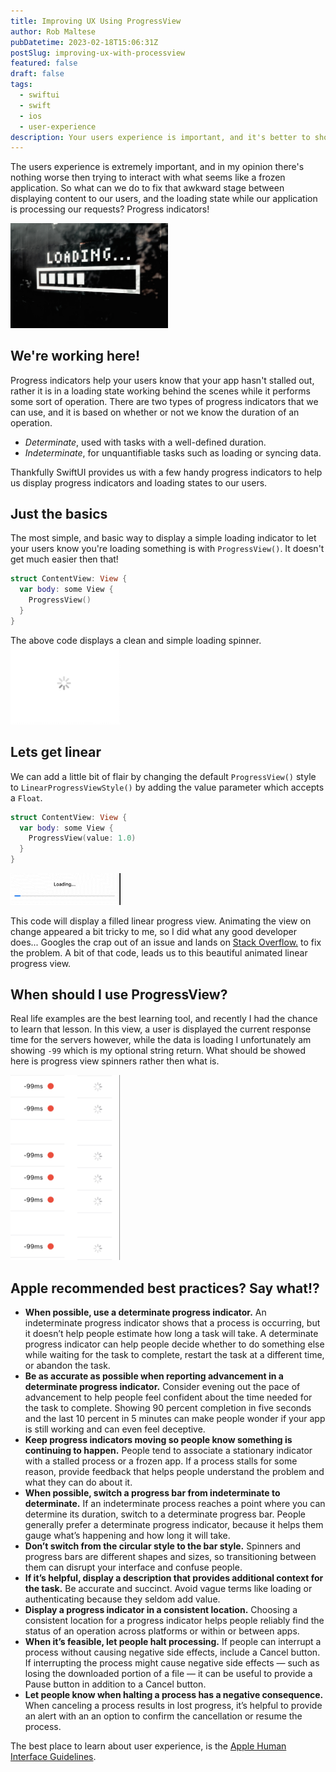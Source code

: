 ```yaml
---
title: Improving UX Using ProgressView
author: Rob Maltese
pubDatetime: 2023-02-18T15:06:31Z
postSlug: improving-ux-with-processview
featured: false
draft: false
tags:
  - swiftui
  - swift
  - ios
  - user-experience
description: Your users experience is important, and it's better to show something than nothing. Using SwiftUI ProgressView does just that.
---
```


The users experience is extremely important, and in my opinion there's nothing worse then trying to interact with what seems like a frozen application. So what can we do to fix that awkward stage between displaying content to our users, and the loading state while our application is processing our requests? Progress indicators!

<img src="/public/assets/posts/images/progressview/loadingimage.jpg" alt="Loading image from Unsplash." width="50%"/>

## We're working here!

Progress indicators help your users know that your app hasn't stalled out, rather it is in a loading state working behind the scenes while it performs some sort of operation. There are two types of progress indicators that we can use, and it is based on whether or not we know the duration of an operation.

- _Determinate_, used with tasks with a well-defined duration.
- _Indeterminate_, for unquantifiable tasks such as loading or syncing data.

Thankfully SwiftUI provides us with a few handy progress indicators to help us display progress indicators and loading states to our users.

## Just the basics

The most simple, and basic way to display a simple loading indicator to let your users know you're loading something is with `ProgressView()`. It doesn't get much easier then that!

```swift
struct ContentView: View {
  var body: some View {
    ProgressView()
  }
}
```

The above code displays a clean and simple loading spinner.
<img src="/public/assets/posts/images/progressview/progressviewspinner.gif" alt="Basic SwiftUI ProgressView spinner." width="35%"/>

## Lets get linear

We can add a little bit of flair by changing the default `ProgressView()` style to `LinearProgressViewStyle()` by adding the value parameter which accepts a `Float`.

```swift
struct ContentView: View {
  var body: some View {
    ProgressView(value: 1.0)
  }
}
```

<img src="/public/assets/posts/images/progressview/linearprogressview.gif" alt="Basic SwiftUI ProgressView linear example." width="35%"/>

This code will display a filled linear progress view. Animating the view on change appeared a bit tricky to me, so I did what any good developer does... Googles the crap out of an issue and lands on <a href="https://stackoverflow.com/a/67135277/14128044">Stack Overflow.</a> to fix the problem. A bit of that code, leads us to this beautiful animated linear progress view.

## When should I use ProgressView?

Real life examples are the best learning tool, and recently I had the chance to learn that lesson. In this view, a user is displayed the current response time for the servers however, while the data is loading I unfortunately am showing `-99` which is my optional string return. What should be showed here is progress view spinners rather then what is.

<img src="/public/assets/posts/images/progressview/spinnerexample.png" alt="Image showing a vertical line of progress view spinners"/>

## Apple recommended best practices? Say what!?

- **When possible, use a determinate progress indicator.** An indeterminate progress indicator shows that a process is occurring, but it doesn’t help people estimate how long a task will take. A determinate progress indicator can help people decide whether to do something else while waiting for the task to complete, restart the task at a different time, or abandon the task.
- **Be as accurate as possible when reporting advancement in a determinate progress indicator.** Consider evening out the pace of advancement to help people feel confident about the time needed for the task to complete. Showing 90 percent completion in five seconds and the last 10 percent in 5 minutes can make people wonder if your app is still working and can even feel deceptive.
- **Keep progress indicators moving so people know something is continuing to happen.** People tend to associate a stationary indicator with a stalled process or a frozen app. If a process stalls for some reason, provide feedback that helps people understand the problem and what they can do about it.
- **When possible, switch a progress bar from indeterminate to determinate.** If an indeterminate process reaches a point where you can determine its duration, switch to a determinate progress bar. People generally prefer a determinate progress indicator, because it helps them gauge what’s happening and how long it will take.
- **Don’t switch from the circular style to the bar style.** Spinners and progress bars are different shapes and sizes, so transitioning between them can disrupt your interface and confuse people.
- **If it’s helpful, display a description that provides additional context for the task.** Be accurate and succinct. Avoid vague terms like loading or authenticating because they seldom add value.
- **Display a progress indicator in a consistent location.** Choosing a consistent location for a progress indicator helps people reliably find the status of an operation across platforms or within or between apps.
- **When it’s feasible, let people halt processing.** If people can interrupt a process without causing negative side effects, include a Cancel button. If interrupting the process might cause negative side effects — such as losing the downloaded portion of a file — it can be useful to provide a Pause button in addition to a Cancel button.
- **Let people know when halting a process has a negative consequence.** When canceling a process results in lost progress, it’s helpful to provide an alert with an an option to confirm the cancellation or resume the process.

The best place to learn about user experience, is the <a href="https://developer.apple.com/design/human-interface-guidelines/components/status/progress-indicators/">Apple Human Interface Guidelines</a>.
